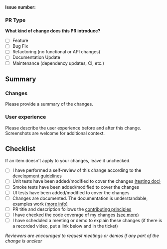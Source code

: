 **Issue number:**

### PR Type

**What kind of change does this PR introduce?**
* [ ] Feature
* [ ] Bug Fix
* [ ] Refactoring (no functional or API changes)
* [ ] Documentation Update
* [ ] Maintenance (dependency updates, CI, etc.)

## Summary

### Changes

Please provide a summary of the changes.

### User experience

Please describe the user experience before and after this change. Screenshots are welcome for additional context.

## Checklist

If an item doesn't apply to your changes, leave it unchecked.

* [ ] I have performed a self-review of this change according to the [development guidelines](https://splunk.github.io/addonfactory-ucc-generator/contributing/#development-guidelines)
* [ ] Unit tests have been added/modified to cover the changes [(testing doc)](https://splunk.github.io/addonfactory-ucc-generator/contributing/#build-and-test)
* [ ] Smoke tests have been added/modified to cover the changes
* [ ] UI tests have been added/modified to cover the changes
* [ ] Changes are documented. The documentation is understandable, examples work [(more info)](https://splunk.github.io/addonfactory-ucc-generator/contributing/#documentation-guidelines)
* [ ] PR title and description follows the [contributing principles](https://splunk.github.io/addonfactory-ucc-generator/contributing/#pull-requests)
* [ ] I have checked the code coverage of my changes [(see more)](https://splunk.github.io/addonfactory-ucc-generator/contributing/#checking-the-code-coverage)
* [ ] I have scheduled a meeting or demo to explain these changes (if there is a recorded video, put a link below and in the ticket)

*Reviewers are encouraged to request meetings or demos if any part of the change is unclear*
